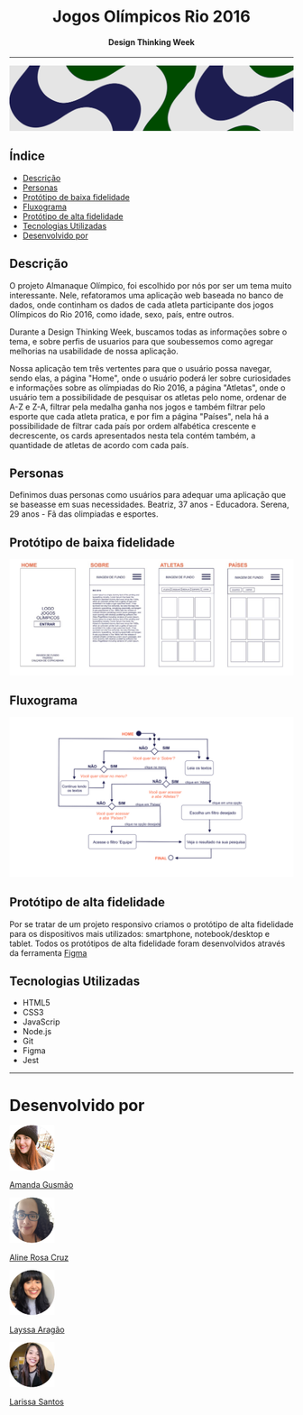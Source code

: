 
<h1 align="center"> Jogos Olímpicos Rio 2016 </h1>
<h4 align="center">Design Thinking Week </h4>

---
<img src="readme/faixa.png" alt="BannerOlimpiadas">

## Índice

- [Descrição](#descrição)
- [Personas](#Personas)
- [Protótipo de baixa fidelidade](#Protótipo-de-baixa-fidelidade)
- [Fluxograma](#Fluxograma)
- [Protótipo de alta fidelidade](#Protótipo-de-alta-fidelidade)
- [Tecnologias Utilizadas](#Tecnologias-Utilizadas)
- [Desenvolvido por](#desenvolvido-por)

## Descrição

O projeto Almanaque Olímpico, foi escolhido por nós por ser um tema muito interessante. Nele, refatoramos uma aplicação web baseada no banco de dados, onde continham os dados de cada atleta participante dos jogos Olímpicos do Rio 2016, como idade, sexo, país, entre outros.

Durante a Design Thinking Week, buscamos todas as informações sobre o tema, e sobre perfis de usuarios para que soubessemos como agregar melhorias na usabilidade de nossa aplicação.

Nossa aplicação tem três vertentes para que o usuário possa navegar, sendo elas, a página "Home", onde o usuário poderá ler sobre curiosidades e informações sobre as olímpiadas do Rio 2016, a página "Atletas", onde o usuário tem a possibilidade de pesquisar os atletas pelo nome, ordenar de A-Z e Z-A, filtrar pela medalha ganha nos jogos e também filtrar pelo esporte que cada atleta pratica, e por fim a página "Países", nela há a possibilidade de filtrar cada país por ordem alfabética crescente e decrescente, os cards apresentados nesta tela contém também, a quantidade de atletas de acordo com cada país.

## Personas

Definimos duas personas como usuários para adequar uma aplicação que se baseasse em suas necessidades.
Beatriz, 37 anos - Educadora.
Serena, 29 anos - Fã das olimpiadas e esportes.

## Protótipo de baixa fidelidade

![Desenho de baixa fidelidade](readme/baixa.jpeg)

## Fluxograma

![Desenho de fluxograma](readme/fluxo.png)

## Protótipo de alta fidelidade

Por se tratar de um projeto responsivo criamos o protótipo de alta fidelidade para os dispositivos mais utilizados: smartphone, notebook/desktop e tablet.
Todos os protótipos de alta fidelidade foram desenvolvidos através da ferramenta [Figma](https://www.figma.com/file/0m0Zwxst6GeezXK5OVuOMI/Prot%C3%B3tipo-de-alta-fidelidade---Data-Lovers---Ol%C3%ADmpiadas-(Copy---Squad-8)?node-id=209%3A3)

## Tecnologias Utilizadas

- HTML5
- CSS3
- JavaScrip
- Node.js
- Git
- Figma
- Jest

---

# Desenvolvido por

<div>
    <a href="https://github.com/amandagusmao/">
<img width="80px" src="readme/amanda.png" alt="amanda">
    </a>

[Amanda Gusmão](https://www.linkedin.com/in/gusmaoamanda/)
</div>    
    
<div>    
    <a href="https://github.com/alinerc27/">
<img width="80px" src="readme/aline.png" alt="aline">
    </a>

[Aline Rosa Cruz](https://www.linkedin.com/in/aline-rosa-cruz/)
</div>

<div>
    <a href="https://github.com/aragaolala/">
<img width="80px" src="readme/layssa.png" alt="layssa">
    </a>

[Layssa Aragão](https://www.linkedin.com/in/layssaaragaob/)     
</div>

<div>
    <a href="https://github.com/Larasantos97">
<img width="80px" src="readme/larissa.png" alt="larissa">
    </a>

[Larissa Santos](https://www.linkedin.com/in/larissa-dos-reis-santos-aaa8b415a/)
</div>